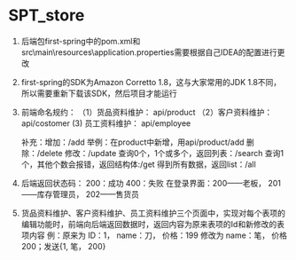 # SPT_store
1. 后端包first-spring中的pom.xml和src\main\resources\application.properties需要根据自己IDEA的配置进行更改
2. first-spring的SDK为Amazon Corretto 1.8，这与大家常用的JDK 1.8不同，所以需要重新下载该SDK，然后项目才能运行
3. 前端命名规约：
  （1）货品资料维护： api/product
  （2）客户资料维护： api/costomer
   (3) 员工资料维护： api/employee
   
   补充：增加：/add     举例：在product中新增，用api/product/add
         删除：/delete
         修改：/update
         查询0个，1个或多个，返回列表：/search
         查询1个，其他个数会报错，返回结构体:/get
         得到所有数据，返回list：/all
4. 后端返回状态码：
   200：成功
   400：失败
   在登录界面：200——老板， 201——库存管理员， 202——售货员
5. 货品资料维护、客户资料维护、员工资料维护三个页面中，实现对每个表项的编辑功能时，前端向后端返回数据时，返回内容为原来表项的Id和新修改的表项内容
    例：原来为 ID：1， name：刀， 价格：199 修改为 name：笔， 价格200；发送{1, 笔， 200}
